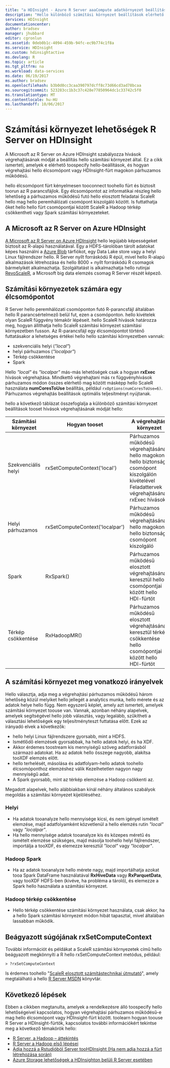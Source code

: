 ```yaml
---
title: "a HDInsight - Azure R Server aaaCompute adatkörnyezet beállításai |} Microsoft Docs"
description: "Hello különböző számítási környezet beállítások elérhető toousers R Server on HDInsight megismerése"
services: HDInsight
documentationcenter: 
author: bradsev
manager: jhubbard
editor: cgronlun
ms.assetid: 0deb0b1c-4094-459b-94fc-ec9b774c1f8a
ms.service: HDInsight
ms.custom: hdinsightactive
ms.devlang: R
ms.topic: article
ms.tgt_pltfrm: na
ms.workload: data-services
ms.date: 06/19/2017
ms.author: bradsev
ms.openlocfilehash: b3b0d0cc3caa390797dcff8c73d66cd3ad78bcaa
ms.sourcegitcommit: 523283cc1b3c37c428e77850964dc1c33742c5f0
ms.translationtype: MT
ms.contentlocale: hu-HU
ms.lasthandoff: 10/06/2017
---
```

# <a name="compute-context-options-for-r-server-on-hdinsight"></a>Számítási környezet lehetőségek R Server on HDInsight

A Microsoft az R Server on Azure HDInsight szabályozza hívások végrehajtásának módját a beállítás hello számítási környezet által. Ez a cikk ismerteti, amelyek e elérhető toospecify hello-beállítások, és hogyan végrehajtási hello élcsomópont vagy HDInsight-fürt magokon párhuzamos működésű.

hello élcsomópont fürt kényelmesen tooconnect toohello fürt és biztosít toorun az R parancsfájlok. Egy élcsomópontot az informatikai részleg hello lehetőség a párhuzamos működésű futó hello elosztott feladatai ScaleR hello mag hello peremhálózati csomópont kiszolgáló között. Is futtathatja őket hello hello fürt csomópontjai között ScaleR a Hadoop térkép csökkentheti vagy Spark számítási környezeteket.

## <a name="microsoft-r-server-on-azure-hdinsight"></a>A Microsoft az R Server on Azure HDInsight
[A Microsoft az R Server on Azure HDInsight](hdinsight-hadoop-r-server-overview.md) hello legújabb képességeket biztosít az R-alapú használatával. Egy a HDFS-tárolóban tárolt adatokat képes használni a [Azure Blob](../storage/common/storage-introduction.md "Azure Blob Storage tárolóban") tárfiókot, egy Data Lake store vagy a helyi Linux fájlrendszer hello. R Server nyílt forráskódú R épül, mivel hello R-alapú alkalmazások létrehozása és hello 8000 + nyílt forráskódú R csomagok bármelyikét alkalmazhatja. Szolgáltatást is alkalmazhatja hello rutinjai [RevoScaleR](https://msdn.microsoft.com/microsoft-r/scaler/scaler), a Microsoft big data elemzés csomag R Server részét képező.  

## <a name="compute-contexts-for-an-edge-node"></a>Számítási környezetek számára egy élcsomópontot
R Server hello peremhálózati csomóponton futó R-parancsfájl általában hello R parancsértelmező belül fut, ezen a csomóponton. hello kivételek olyan ScaleR függvény témakör lépéseit. hello ScaleR hívások határozza meg, hogyan állíthatja hello ScaleR számítási környezet számítási környezetben fusson.  Az R-parancsfájl egy élcsomópontot történő futtatásakor a lehetséges értékei hello hello számítási környezetben vannak:

- szekvenciális helyi (*"local"*)
- helyi párhuzamos (*"localpar"*)
- Térkép csökkentése
- Spark

Hello *"local"* és *"localpar"* más-más lehetőségek csak a hogyan **rxExec** hívások végrehajtása. Mindkettő végrehajtani más rx függvényhívások párhuzamos módon összes elérhető mag között másképp hello ScaleR használata **numCoresToUse** beállítás, például `rxOptions(numCoresToUse=6)`. Párhuzamos végrehajtás beállítások optimális teljesítményt nyújtanak.

hello a következő táblázat összefoglalja a különböző számítási környezet beállítások tooset hívások végrehajtásának módját hello:

| Számítási környezet  | Hogyan tooset                      | A végrehajtási környezet                        |
| ---------------- | ------------------------------- | ---------------------------------------- |
| Szekvenciális helyi | rxSetComputeContext('local')    | Párhuzamos működésű végrehajtásának hello magokon hello biztonsági csomópont kiszolgálón kivételével Feladattervek végrehajtásának rxExec hívások |
| Helyi párhuzamos   | rxSetComputeContext('localpar') | Párhuzamos működésű végrehajtásának hello magokon hello biztonsági csomópont kiszolgáló |
| Spark            | RxSpark()                       | Párhuzamos működésű elosztott végrehajtásának keresztül hello csomópontjai között hello HDI-fürtöt |
| Térkép csökkentése       | RxHadoopMR()                    | Párhuzamos működésű elosztott végrehajtásának keresztül térkép csökkentése hello csomópontjai között hello HDI-fürtöt |

## <a name="guidelines-for-deciding-on-a-compute-context"></a>A számítási környezet meg vonatkozó irányelvek

Hello választja, adja meg a végrehajtási párhuzamos működésű három lehetőség közül melyiket hello jellegét a analytics munka, hello mérete és az adatok helye hello függ. Nem egyszerű képlet, amely azt ismerteti, amelyek számítási környezet toouse van. Vannak, azonban néhány alapelvek, amelyek segítségével hello jobb választás, vagy legalább, szűkítheti a választási lehetőségek egy teljesítményteszt futtatása előtt. Ezek az irányadó elvek a következők:

- hello helyi Linux fájlrendszere gyorsabb, mint a HDFS.
- Ismétlődő elemzések gyorsabbak, ha hello adatok helyi, és ha XDF.
- Akkor érdemes toostream kis mennyiségű szöveg adatforrásból származó adatokat. Ha az adatok hello összege nagyobb, alakítsa tooXDF elemzés előtt.
- hello terhelését, másolása és adatfolyam-hello adatok toohello élcsomóponthoz elemzéshez válik Kezelhetetlen nagyon nagy mennyiségű adat.
- A Spark gyorsabb, mint az térkép elemzése a Hadoop csökkenti az.

Megadott alapelvek, hello alábbiakban kínál néhány általános szabályok megoldás a számítási környezet kijelöléséhez.

### <a name="local"></a>Helyi
* Ha adatok tooanalyze hello mennyisége kicsi, és nem igényel ismételt elemzése, majd adatfolyamként közvetlenül a hello elemzés rutin *"local"* vagy *"localpar"*.
* Ha hello mennyisége adatok tooanalyze kis és közepes méretű és ismételt elemzése szükséges, majd másolja toohello helyi fájlrendszer, importálja a tooXDF, és elemezze keresztül *"local"* vagy *"localpar"*.

### <a name="hadoop-spark"></a>Hadoop Spark
* Ha az adatok tooanalyze hello mérete nagy, majd importálhatja azokat tooa Spark DataFrame használatával **RxHiveData** vagy **RxParquetData**, vagy tooXDF HDFS-ben (kivéve, ha probléma a tároló), és elemezze a Spark hello használata a számítási környezet.

### <a name="hadoop-map-reduce"></a>Hadoop térkép csökkentése
* Hello térkép csökkentése számítási környezet használata, csak akkor, ha a hello Spark számítási környezet módon hibát tapasztal, mivel általában lassabban működik.  

## <a name="inline-help-on-rxsetcomputecontext"></a>Beágyazott súgójának rxSetComputeContext
További információt és példákat a ScaleR számítási környezetek című hello beágyazott megkönnyíti a R hello rxSetComputeContext metódus, például:

    > ?rxSetComputeContext

Is érdemes toohello "[ScaleR elosztott számítástechnikai útmutató](https://msdn.microsoft.com/microsoft-r/scaler-distributed-computing)", amely megtalálható a hello [R Server MSDN](https://msdn.microsoft.com/library/mt674634.aspx "R Server, az MSDN Webhelyén") könyvtár.

## <a name="next-steps"></a>Következő lépések
Ebben a cikkben megtanulta, amelyek a rendelkezésre álló toospecify hello lehetőségeivel kapcsolatos, hogyan végrehajtási párhuzamos működésű-e mag hello élcsomópont vagy HDInsight-fürt között. toolearn hogyan toouse R Server a HDInsight-fürtök, kapcsolatos további információkért tekintse meg a következő témakörök hello:

* [R Server, a Hadoop – áttekintés](hdinsight-hadoop-r-server-overview.md)
* [R Server a Hadoop első lépései](hdinsight-hadoop-r-server-get-started.md)
* [Adja hozzá a Rstudióból Server tooHDInsight (Ha nem adja hozzá a fürt létrehozása során)](hdinsight-hadoop-r-server-install-r-studio.md)
* [Azure Storage lehetőségek a HDInsighton belüli R Server esetében](hdinsight-hadoop-r-server-storage.md)

